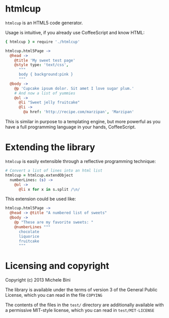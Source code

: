htmlcup
=======

```htmlcup``` is an HTML5 code generator.

Usage is intuitive, if you already use CoffeeScript and know HTML:

````coffeescript
{ htmlcup } = require './htmlcup'

htmlcup.html5Page ->
  @head ->
    @title 'My sweet test page'
    @style type: 'text/css',
      """
      body { background:pink }
      """
  @body ->
    @p 'Cupcake ipsum dolor. Sit amet I love sugar plum.'
    # And now a list of yummies
    @ol ->
      @li "Sweet jelly fruitcake"
      @li ->
        @a href: 'http://recipe.com/marzipan', 'Marzipan'
````

This is similar in purpose to a templating engine, but more powerful as you have a full programming language in your hands, CoffeeScript.

Extending the library
=====================

```htmlcup``` is easily extensible through a reflective programming technique:

````coffeescript
# Convert a list of lines into an html list
htmlcup = htmlcup.extendObject
  numberLines: (s) ->
    @ol ->
      @li x for x in s.split /\n/
````

This extension could be used like:

````coffeescript
htmlcup.html5Page ->
  @head -> @title "A numbered list of sweets"
  @body ->
    @p "These are my favorite sweets: "
    @numberLines """
      chocolate
      liquorice
      fruitcake
      """
````

Licensing and copyright
=======================

Copyright (c) 2013 Michele Bini

The library is available under the terms of version 3 of the General Public License, which you can read in the file ```COPYING```

The contents of the files in the ```test/``` directory are additionally available with a permissive MIT-style license, which you can read in ```test/MIT-LICENSE```
